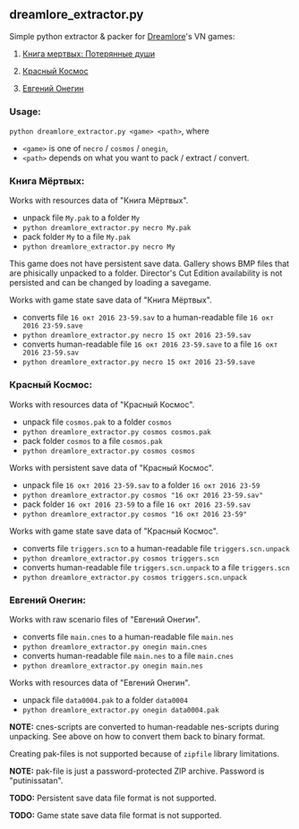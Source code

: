 ## dreamlore_extractor.py
Simple python extractor &amp; packer for [Dreamlore](http://www.dreamloregames.com)'s VN games:

1. [Книга мертвых: Потерянные души](http://www.cdnavigator.ru/Game.aspx?id=34)

2. [Красный Космос](http://www.dreamloregames.com/cosmos/)

3. [Евгений Онегин](http://www.dreamloregames.com/onegin/)

### Usage:
`python dreamlore_extractor.py <game> <path>`, where 
  * `<game>` is one of `necro` / `cosmos` / `onegin`, 
  * `<path>` depends on what you want to pack / extract / convert.

### Книга Мёртвых:
Works with resources data of "Книга Мёртвых".
* unpack file `My.pak` to a folder `My`
 * `python dreamlore_extractor.py necro My.pak`
* pack folder `My` to a file `My.pak`
 * `python dreamlore_extractor.py necro My`

This game does not have persistent save data. Gallery shows BMP files that are phisically unpacked to a folder. Director's Cut Edition availability is not persisted and can be changed by loading a savegame.

Works with game state save data of "Книга Мёртвых".
* converts file `16 окт 2016 23-59.sav` to a human-readable file `16 окт 2016 23-59.save`
 * `python dreamlore_extractor.py necro 15 окт 2016 23-59.sav`
* converts human-readable file `16 окт 2016 23-59.save` to a file `16 окт 2016 23-59.sav` 
 * `python dreamlore_extractor.py necro 15 окт 2016 23-59.save`
 
### Красный Космос:
Works with resources data of "Красный Космос".
* unpack file `cosmos.pak` to a folder `cosmos`
 * `python dreamlore_extractor.py cosmos cosmos.pak`
* pack folder `cosmos` to a file `cosmos.pak`
 * `python dreamlore_extractor.py cosmos cosmos`

Works with persistent save data of "Красный Космос".
* unpack file `16 окт 2016 23-59.sav` to a folder `16 окт 2016 23-59`
 * `python dreamlore_extractor.py cosmos "16 окт 2016 23-59.sav"`
* pack folder `16 окт 2016 23-59` to a file `16 окт 2016 23-59.sav`
 * `python dreamlore_extractor.py cosmos "16 окт 2016 23-59"` 

Works with game state save data of "Красный Космос".
* converts file `triggers.scn` to a human-readable file `triggers.scn.unpack`
 * `python dreamlore_extractor.py cosmos triggers.scn`
* converts human-readable file `triggers.scn.unpack` to a file `triggers.scn` 
 * `python dreamlore_extractor.py cosmos triggers.scn.unpack`
 
### Евгений Онегин:
Works with raw scenario files of "Евгений Онегин".
* converts file `main.cnes` to a human-readable file `main.nes`
 * `python dreamlore_extractor.py onegin main.cnes`
* converts human-readable file `main.nes` to a file `main.cnes` 
 * `python dreamlore_extractor.py onegin main.nes`

Works with resources data of "Евгений Онегин".
* unpack file `data0004.pak` to a folder `data0004`
 * `python dreamlore_extractor.py onegin data0004.pak`

**NOTE:** cnes-scripts are converted to human-readable nes-scripts during unpacking. See above on how to convert them back to binary format.

Creating pak-files is not supported because of `zipfile` library limitations.

**NOTE:** pak-file is just a password-protected ZIP archive. Password is "putinissatan".

**TODO:** Persistent save data file format is not supported.

**TODO:** Game state save data file format is not supported.
